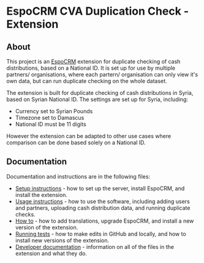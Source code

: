 # EspoCRM CVA Duplication Check - Extension

## About

This project is an [EspoCRM](https://www.espocrm.com/) extension for duplicate checking of cash distributions, based on a National ID. It is set up for use by multiple partners/ organisations, where each partern/ organisation can only view it's own data, but can run duplicate checking on the whole dataset.

The extension is built for duplicate checking of cash distributions in Syria, based on Syrian National ID. The settings are set up for Syria, including:

- Currency set to Syrian Pounds
- Timezone set to Damascus
- National ID must be 11 digits

However the extension can be adapted to other use cases where comparison can be done based solely on a National ID.


## Documentation

Documentation and instructions are in the following files:

- [Setup instructions](https://github.com/IFRC-Secretariat/espocrm-cva-duplicate-check/blob/main/docs/01-setup.md) - how to set up the server, install EspoCRM, and install the extension.
- [Usage instructions](https://github.com/IFRC-Secretariat/espocrm-cva-duplicate-check/blob/main/docs/02-usage.md) - how to use the software, including adding users and partners, uploading cash distribution data, and running duplicate checks.
- [How to](https://github.com/IFRC-Secretariat/espocrm-cva-duplicate-check/blob/main/docs/03-how-to.md) - how to add translations, upgrade EspoCRM, and install a new version of the extension.
- [Running tests](https://github.com/IFRC-Secretariat/espocrm-cva-duplicate-check/blob/main/docs/04-testing.md) - how to make edits in GitHub and locally, and how to install new versions of the extension.
- [Developer documentation](https://github.com/IFRC-Secretariat/espocrm-cva-duplicate-check/blob/main/docs/05-developer-documentation.md) - information on all of the files in the extension and what they do.